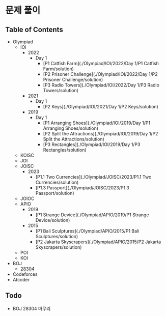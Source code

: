 # 문제 풀이

## Table of Contents
- Olympiad
    - IOI
        - 2022
            - Day 1
                - [P1 Catfish Farm](./Olympiad/IOI/2022/Day 1/P1 Catfish Farm/solution)
                - [P2 Prisoner Challenge](./Olympiad/IOI/2022/Day 1/P2 Prisoner Challenge/solution)
                - [P3 Radio Towers](./Olympiad/IOI/2022/Day 1/P3 Radio Towers/solution)
        - 2021
            - Day 1
                - [P2 Keys](./Olympiad/IOI/2021/Day 1/P2 Keys/solution)
        - 2019
            - Day 1
                - [P1 Arranging Shoes](./Olympiad/IOI/2019/Day 1/P1 Arranging Shoes/solution)
                - [P2 Split the Attractions](./Olympiad/IOI/2019/Day 1/P2 Split the Attractions/solution)
                - [P3 Rectangles](./Olympiad/IOI/2019/Day 1/P3 Rectangles/solution)
    - KOISC
    - JOI
    - JOISC
        - 2023
            - [P1.1 Two Currencies](./Olympiad/JOISC/2023/P1.1 Two Currencies/solution)
            - [P1.3 Passport](./Olympiad/JOISC/2023/P1.3 Passport/solution)
    - JOIOC
    - APIO
        - 2019
            - [P1 Strange Device](./Olympiad/APIO/2019/P1 Strange Device/solution)
        - 2015
            - [P1 Bali Sculptures](./Olympiad/APIO/2015/P1 Bali Sculptures/solution)
            - [P2 Jakarta Skyscrapers](./Olympiad/APIO/2015/P2 Jakarta Skyscrapers/solution)
    - POI
    - KOI
- BOJ
    - [28304](./BOJ/28304/solution)
- Codeforces
- Atcoder

## Todo

- BOJ 28304 마무리